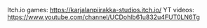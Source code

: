 Itch.io games: https://karjalanpiirakka-studios.itch.io/
YT videos: https://www.youtube.com/channel/UCDohlb61u832u4FUT0LN6Tg
<!---
KarjalanpiirakkaStudios/KarjalanpiirakkaStudios is a ✨ special ✨ repository because its `README.md` (this file) appears on your GitHub profile.
You can click the Preview link to take a look at your changes.
--->

